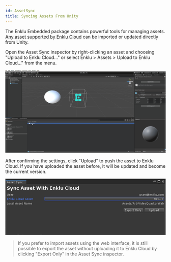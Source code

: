 ```yaml
---
id: AssetSync
title: Syncing Assets From Unity
---
```


The Enklu Embedded package contains powerful tools for managing assets. [Any asset supported by Enklu Cloud](/docs/Assets/ImportYourOwnAssets#uploading-3d-models) can be imported or updated directly from Unity.

Open the Asset Sync inspector by right-clicking an asset and choosing "Upload to Enklu Cloud..." or select Enklu > Assets > Upload to Enklu Cloud..." from the menu. 

![Asset Sync Flow](/img/product/embedded/VolumeAssetSync.gif)

After confirming the settings, click "Upload" to push the asset to Enklu Cloud. If you have uploaded the asset before, it will be updated and become the current version.

![Asset Sync Settings](/img/product/embedded/AssetUpload.png)

  > If you prefer to import assets using the web interface, it is still possible to export the asset without uploading it to Enklu Cloud by clicking "Export Only" in the Asset Sync inspector.
